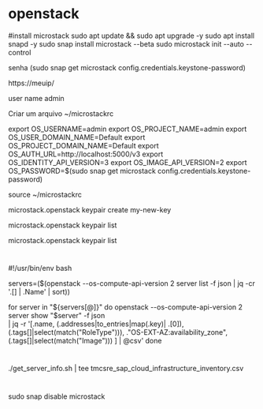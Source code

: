 # openstack

#install microstack
sudo apt update && sudo apt upgrade -y
sudo apt install snapd -y
sudo snap install microstack --beta 
sudo microstack init --auto --control


senha (sudo snap get microstack config.credentials.keystone-password)


https://meuip/

user name admin

Criar um arquivo 
~/microstackrc

export OS_USERNAME=admin
export OS_PROJECT_NAME=admin
export OS_USER_DOMAIN_NAME=Default
export OS_PROJECT_DOMAIN_NAME=Default
export OS_AUTH_URL=http://localhost:5000/v3
export OS_IDENTITY_API_VERSION=3
export OS_IMAGE_API_VERSION=2
export OS_PASSWORD=$(sudo snap get microstack config.credentials.keystone-password)

source ~/microstackrc



microstack.openstack keypair create my-new-key

microstack.openstack keypair list



microstack.openstack keypair list







#
#!/usr/bin/env bash

servers=($(openstack --os-compute-api-version 2 server list -f json | jq -cr '.[] | .Name' | sort))

for server in "${servers[@]}"
do
    openstack --os-compute-api-version 2 server show "$server" -f json \
        | jq -r '[.name,
                (.addresses|to_entries|map(.key)| .[0]),
                (.tags[]|select(match("RoleType"))),
                ."OS-EXT-AZ:availability_zone",
                (.tags[]|select(match("Image")))
                ] | @csv'
done

#
./get_server_info.sh | tee tmcsre_sap_cloud_infrastructure_inventory.csv

#


#



sudo snap disable microstack


